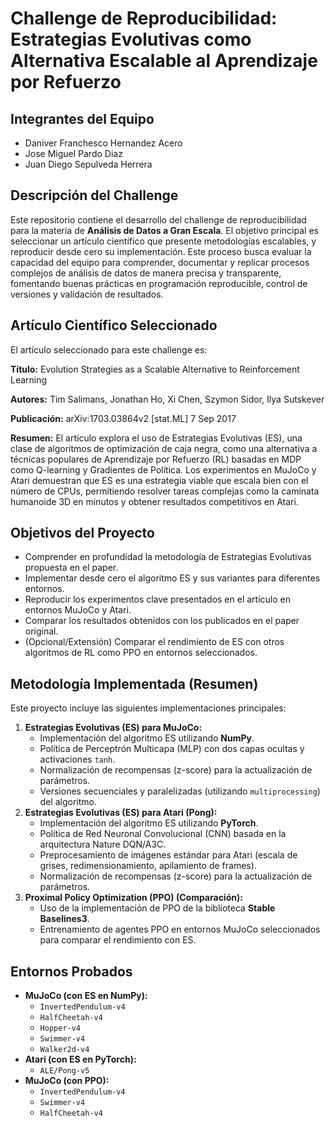 # Challenge de Reproducibilidad: Estrategias Evolutivas como Alternativa Escalable al Aprendizaje por Refuerzo

## Integrantes del Equipo

* Daniver Franchesco Hernandez Acero 
* Jose Miguel Pardo Diaz
* Juan Diego Sepulveda Herrera

## Descripción del Challenge

Este repositorio contiene el desarrollo del challenge de reproducibilidad para la materia de **Análisis de Datos a Gran Escala**. El objetivo principal es seleccionar un artículo científico que presente metodologías escalables, y reproducir desde cero su implementación. Este proceso busca evaluar la capacidad del equipo para comprender, documentar y replicar procesos complejos de análisis de datos de manera precisa y transparente, fomentando buenas prácticas en programación reproducible, control de versiones y validación de resultados.

## Artículo Científico Seleccionado

El artículo seleccionado para este challenge es:

**Título:** Evolution Strategies as a Scalable Alternative to Reinforcement Learning

**Autores:** Tim Salimans, Jonathan Ho, Xi Chen, Szymon Sidor, Ilya Sutskever

**Publicación:** arXiv:1703.03864v2 [stat.ML] 7 Sep 2017

**Resumen:** El artículo explora el uso de Estrategias Evolutivas (ES), una clase de algoritmos de optimización de caja negra, como una alternativa a técnicas populares de Aprendizaje por Refuerzo (RL) basadas en MDP como Q-learning y Gradientes de Política. Los experimentos en MuJoCo y Atari demuestran que ES es una estrategia viable que escala bien con el número de CPUs, permitiendo resolver tareas complejas como la caminata humanoide 3D en minutos y obtener resultados competitivos en Atari.

## Objetivos del Proyecto

* Comprender en profundidad la metodología de Estrategias Evolutivas propuesta en el paper.
* Implementar desde cero el algoritmo ES y sus variantes para diferentes entornos.
* Reproducir los experimentos clave presentados en el artículo en entornos MuJoCo y Atari.
* Comparar los resultados obtenidos con los publicados en el paper original.
* (Opcional/Extensión) Comparar el rendimiento de ES con otros algoritmos de RL como PPO en entornos seleccionados.

## Metodología Implementada (Resumen)

Este proyecto incluye las siguientes implementaciones principales:

1.  **Estrategias Evolutivas (ES) para MuJoCo:**
    * Implementación del algoritmo ES utilizando **NumPy**.
    * Política de Perceptrón Multicapa (MLP) con dos capas ocultas y activaciones `tanh`.
    * Normalización de recompensas (z-score) para la actualización de parámetros.
    * Versiones secuenciales y paralelizadas (utilizando `multiprocessing`) del algoritmo.
2.  **Estrategias Evolutivas (ES) para Atari (Pong):**
    * Implementación del algoritmo ES utilizando **PyTorch**.
    * Política de Red Neuronal Convolucional (CNN) basada en la arquitectura Nature DQN/A3C.
    * Preprocesamiento de imágenes estándar para Atari (escala de grises, redimensionamiento, apilamiento de frames).
    * Normalización de recompensas (z-score) para la actualización de parámetros.
3.  **Proximal Policy Optimization (PPO) (Comparación):**
    * Uso de la implementación de PPO de la biblioteca **Stable Baselines3**.
    * Entrenamiento de agentes PPO en entornos MuJoCo seleccionados para comparar el rendimiento con ES.

## Entornos Probados

* **MuJoCo (con ES en NumPy):**
    * `InvertedPendulum-v4`
    * `HalfCheetah-v4`
    * `Hopper-v4`
    * `Swimmer-v4`
    * `Walker2d-v4`
* **Atari (con ES en PyTorch):**
    * `ALE/Pong-v5`
* **MuJoCo (con PPO):**
    * `InvertedPendulum-v4`
    * `Swimmer-v4`
    * `HalfCheetah-v4`





